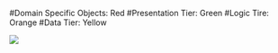 #Domain Specific Objects: Red
#Presentation Tier: Green
#Logic Tire: Orange
#Data Tier: Yellow

[![](https://mermaid.ink/img/pako:eNqdVE2P2jAQ_StWqtzgRE85VAoQwld2V2yrqiR78DpD1m2wI9uwRZv9753EpiC4BCJFmnkzDzzznPfhMZmDF3iFotUb-T7OBMHH90kut5QLoitgfMMZka-_gRlt62H6Q4N6sckwTeSeg8tG6UhutyCMy8N-_1s9pZpQUnJtiNzUZORa_5fq8AoZuh-_6tHmUAIJyYaXZaAg72mj5B8IvgwGAxf333lu3oKv1d9zyvB2yugWCi6tUqBxdGq4FBYcp0tZzETIDN9zc3BLidIVFLgN1XZeFCdpgpt_ogVcFOJ2609K4qEua2srwgVqpxjbKeJVFD10Hj2ypEIBiM6kyT2k-B7SuiuJOB2aeyTgnexwhXXUZHRjQBHVCoFY24FiES7qiVOigWJJjKxjDBf4zq8qawyTU2WO4fQUzpzgDf10TUDp5k8FA4tNW2XH1NAh1ccvaWYlvUDt-FM7_q9ouXz82XlpsxtZvh9WVcnZ2X2ep8-g9pwdj-P7w53mArRzhkUaMobZmT8kDjq6xPmJFvZEj6vwIY46z5HcxZrfwPJ63hYUOmCO3piJjwx9spQq84LMQzfIEPvEHroz8vkgmBcYtYOet6tyamDMKdrp1gs2tNSIQs6NVIk12tZvP_8B3PfI4Q?type=png)](https://mermaid.live/edit#pako:eNqdVE2P2jAQ_StWqtzgRE85VAoQwld2V2yrqiR78DpD1m2wI9uwRZv9753EpiC4BCJFmnkzDzzznPfhMZmDF3iFotUb-T7OBMHH90kut5QLoitgfMMZka-_gRlt62H6Q4N6sckwTeSeg8tG6UhutyCMy8N-_1s9pZpQUnJtiNzUZORa_5fq8AoZuh-_6tHmUAIJyYaXZaAg72mj5B8IvgwGAxf333lu3oKv1d9zyvB2yugWCi6tUqBxdGq4FBYcp0tZzETIDN9zc3BLidIVFLgN1XZeFCdpgpt_ogVcFOJ2609K4qEua2srwgVqpxjbKeJVFD10Hj2ypEIBiM6kyT2k-B7SuiuJOB2aeyTgnexwhXXUZHRjQBHVCoFY24FiES7qiVOigWJJjKxjDBf4zq8qawyTU2WO4fQUzpzgDf10TUDp5k8FA4tNW2XH1NAh1ccvaWYlvUDt-FM7_q9ouXz82XlpsxtZvh9WVcnZ2X2ep8-g9pwdj-P7w53mArRzhkUaMobZmT8kDjq6xPmJFvZEj6vwIY46z5HcxZrfwPJ63hYUOmCO3piJjwx9spQq84LMQzfIEPvEHroz8vkgmBcYtYOet6tyamDMKdrp1gs2tNSIQs6NVIk12tZvP_8B3PfI4Q)
